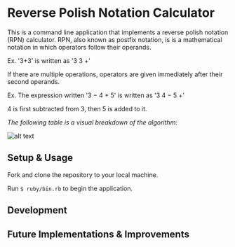 # Reverse Polish Notation Calculator
This is a command line application that implements a reverse polish notation (RPN) calculator. 
RPN, also known as postfix notation, is is a mathematical notation in which operators follow their operands.

Ex. '3+3' is written as '3 3 +'

If there are multiple operations, operators are given immediately after their second operands.

Ex. The expression written '3 − 4 + 5' is written as '3 4 − 5 +' 

4 is first subtracted from 3, then 5 is added to it. 

*The following table is a visual breakdown of the algorithm:*

![alt text](https://github.com/sarahsakordaniels/rpn_calculator/blob/media/algorithm.png)

## Setup & Usage

Fork and clone the repository to your local machine.

Run `$ ruby/bin.rb` to begin the application.


## Development



## Future Implementations & Improvements
